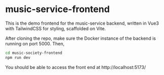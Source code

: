 # music-service-frontend

This is the demo frontend for the music-service backend, written in Vue3 with TailwindCSS for styling, scaffolded on Vite.

After cloning the repo, make sure the Docker instance of the backend is running on port 5000. Then,

```sh
cd music-society-frontend
npm run dev
```
You should be able to access the front end at http://localhost:5173/
